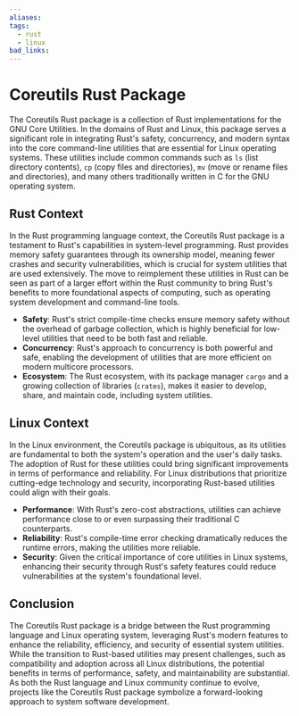 ```yaml
---
aliases:
tags:
  - rust
  - linux
bad_links:
---
```

# Coreutils Rust Package

The Coreutils Rust package is a collection of Rust implementations for the GNU Core Utilities. In the domains of Rust and Linux, this package serves a significant role in integrating Rust's safety, concurrency, and modern syntax into the core command-line utilities that are essential for Linux operating systems. These utilities include common commands such as `ls` (list directory contents), `cp` (copy files and directories), `mv` (move or rename files and directories), and many others traditionally written in C for the GNU operating system.

## Rust Context

In the Rust programming language context, the Coreutils Rust package is a testament to Rust's capabilities in system-level programming. Rust provides memory safety guarantees through its ownership model, meaning fewer crashes and security vulnerabilities, which is crucial for system utilities that are used extensively. The move to reimplement these utilities in Rust can be seen as part of a larger effort within the Rust community to bring Rust's benefits to more foundational aspects of computing, such as operating system development and command-line tools.

- **Safety**: Rust's strict compile-time checks ensure memory safety without the overhead of garbage collection, which is highly beneficial for low-level utilities that need to be both fast and reliable.
- **Concurrency**: Rust's approach to concurrency is both powerful and safe, enabling the development of utilities that are more efficient on modern multicore processors.
- **Ecosystem**: The Rust ecosystem, with its package manager `cargo` and a growing collection of libraries (`crates`), makes it easier to develop, share, and maintain code, including system utilities.

## Linux Context

In the Linux environment, the Coreutils package is ubiquitous, as its utilities are fundamental to both the system's operation and the user's daily tasks. The adoption of Rust for these utilities could bring significant improvements in terms of performance and reliability. For Linux distributions that prioritize cutting-edge technology and security, incorporating Rust-based utilities could align with their goals.

- **Performance**: With Rust's zero-cost abstractions, utilities can achieve performance close to or even surpassing their traditional C counterparts.
- **Reliability**: Rust's compile-time error checking dramatically reduces the runtime errors, making the utilities more reliable.
- **Security**: Given the critical importance of core utilities in Linux systems, enhancing their security through Rust's safety features could reduce vulnerabilities at the system's foundational level.

## Conclusion

The Coreutils Rust package is a bridge between the Rust programming language and Linux operating system, leveraging Rust's modern features to enhance the reliability, efficiency, and security of essential system utilities. While the transition to Rust-based utilities may present challenges, such as compatibility and adoption across all Linux distributions, the potential benefits in terms of performance, safety, and maintainability are substantial. As both the Rust language and Linux community continue to evolve, projects like the Coreutils Rust package symbolize a forward-looking approach to system software development.